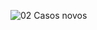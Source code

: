 ![02  Casos novos](https://github.com/user-attachments/assets/533d661a-85ec-42a9-946f-fa989b378b36)
